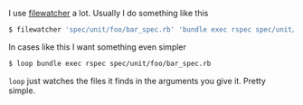 I use [filewatcher](https://github.com/thomasfl/filewatcher) a lot. Usually I do something like this

```sh
$ filewatcher 'spec/unit/foo/bar_spec.rb' 'bundle exec rspec spec/unit/foo/bar_spec.rb'
```

In cases like this I want something even simpler

```sh
$ loop bundle exec rspec spec/unit/foo/bar_spec.rb
```

`loop` just watches the files it finds in the arguments you give it. Pretty simple.
